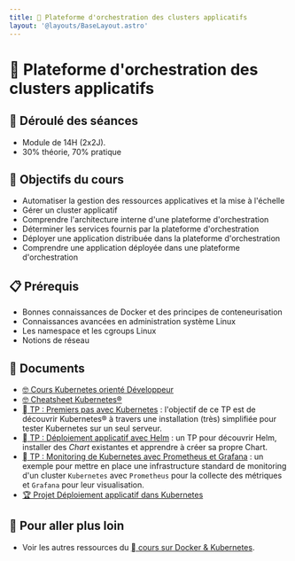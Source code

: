 ```yaml
---
title: 󱃾 Plateforme d'orchestration des clusters applicatifs
layout: '@layouts/BaseLayout.astro'
---
```


# 󱃾  Plateforme d'orchestration des clusters applicatifs

## 📅 Déroulé des séances

- Module de 14H (2x2J).
- 30% théorie, 70% pratique

## 🎯 Objectifs du cours

- Automatiser la gestion des ressources applicatives et la mise à l'échelle 
- Gérer un cluster applicatif 
- Comprendre l'architecture interne d'une plateforme d'orchestration 
- Déterminer les services fournis par la plateforme d'orchestration 
- Déployer une application distribuée dans la plateforme d'orchestration 
- Comprendre une application déployée dans une plateforme d'orchestration

## 📋 Prérequis

- Bonnes connaissances de Docker et des principes de conteneurisation
- Connaissances avancées en administration système Linux
- Les namespace et les cgroups Linux
- Notions de réseau

## 📑 Documents

- [🤓 Cours Kubernetes orienté Développeur](/cours/docker/kubernetes-cours-dev)
- [🤓 Cheatsheet Kubernetes®](/cours/docker/kubernetes-cheatsheet)
- [󱃾  TP : Premiers pas avec Kubernetes](/cours/docker/tp_k8s) : l'objectif de ce TP est de découvrir Kubernetes® à travers une installation (très) simplifiée pour tester Kubernetes sur un seul serveur.
- [󱃾  TP : Déploiement applicatif avec Helm](/cours/docker/tp_helm) : un TP pour découvrir Helm, installer des _Chart_ existantes et apprendre à créer sa propre Chart.
- [󱃾  TP : Monitoring de Kubernetes avec Prometheus et Grafana](/cours/docker/tp_prometheus_grafana_k8s) : un exemple pour mettre en place une infrastructure standard de monitoring d'un cluster `Kubernetes` avec `Prometheus` pour la collecte des métriques et `Grafana` pour leur visualisation.
- [🏆 Projet Déploiement applicatif dans Kubernetes](/cesi/m2/k8s/projet)

## 🚀 Pour aller plus loin

- Voir les autres ressources du [  cours sur Docker & Kubernetes](/cours/docker).

